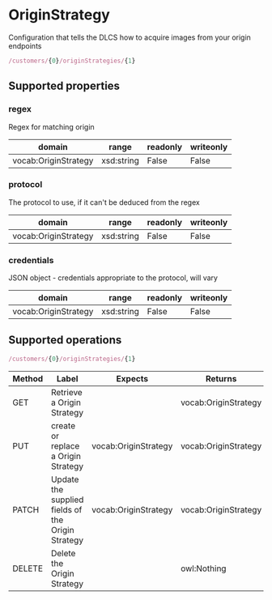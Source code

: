 
# OriginStrategy

Configuration that tells the DLCS how to acquire images from your origin endpoints


```javascript
/customers/{0}/originStrategies/{1}
```


## Supported properties


### regex

Regex for matching origin


|domain|range|readonly|writeonly|
|--|--|--|--|
|vocab:OriginStrategy|xsd:string|False|False|


### protocol

The protocol to use, if it can't be deduced from the regex


|domain|range|readonly|writeonly|
|--|--|--|--|
|vocab:OriginStrategy|xsd:string|False|False|


### credentials

JSON object - credentials appropriate to the protocol, will vary


|domain|range|readonly|writeonly|
|--|--|--|--|
|vocab:OriginStrategy|xsd:string|False|False|


## Supported operations


```javascript
/customers/{0}/originStrategies/{1}
```


|Method|Label|Expects|Returns|Status|
|--|--|--|--|--|
|GET|Retrieve a Origin Strategy||vocab:OriginStrategy||
|PUT|create or replace a Origin Strategy|vocab:OriginStrategy|vocab:OriginStrategy||
|PATCH|Update the supplied fields of the Origin Strategy|vocab:OriginStrategy|vocab:OriginStrategy|200 patched Origin Strategy|
|DELETE|Delete the Origin Strategy||owl:Nothing||

